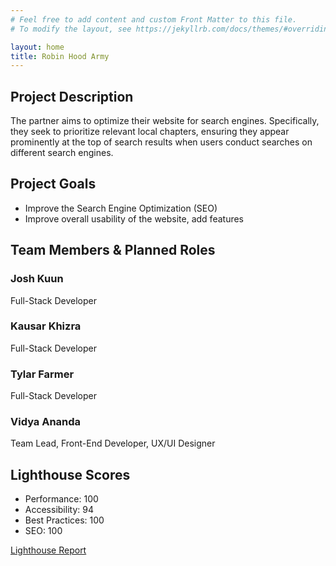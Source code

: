 ```yaml
---
# Feel free to add content and custom Front Matter to this file.
# To modify the layout, see https://jekyllrb.com/docs/themes/#overriding-theme-defaults

layout: home
title: Robin Hood Army
---
```


## Project Description
The partner aims to optimize their website for search engines. Specifically, they seek to prioritize relevant local chapters, ensuring they appear prominently at the top of search results when users conduct searches on different search engines.
## Project Goals
- Improve the Search Engine Optimization (SEO)
- Improve overall usability of the website, add features

## Team Members & Planned Roles

### Josh Kuun

Full-Stack Developer

### Kausar Khizra

Full-Stack Developer

### Tylar Farmer

Full-Stack Developer

### Vidya Ananda

Team Lead, Front-End Developer, UX/UI Designer

## Lighthouse Scores
- Performance: 100
- Accessibility: 94
- Best Practices: 100
- SEO: 100

[Lighthouse Report](./team-webpage-lighthouse-result.html)
